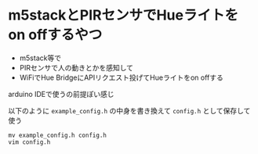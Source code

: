 # m5stackとPIRセンサでHueライトをon offするやつ

- m5stack等で
- PIRセンサで人の動きとかを感知して
- WiFiでHue BridgeにAPIリクエスト投げてHueライトをon offする

arduino IDEで使うの前提ぽい感じ

以下のように `example_config.h` の中身を書き換えて `config.h` として保存して使う

```
mv example_config.h config.h
vim config.h
```

